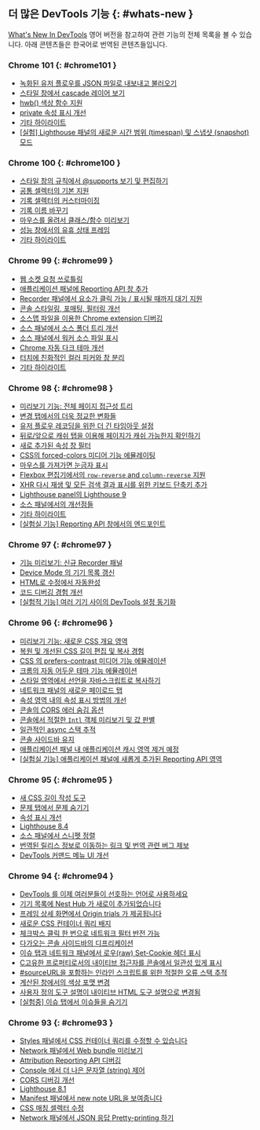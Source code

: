 ## 더 많은 DevTools 기능 {: #whats-new }

<a href="/tags/new-in-devtools/" translate="no">What's New In DevTools</a> 영어 버전을 참고하여 관련 기능의 전체 목록을 볼 수 있습니다. 아래 콘텐츠들은 한국어로 번역된 콘텐츠들입니다.

<!-- ### Chrome 102 {: #chrome102 }

* [Preview feature: New Performance insights panel](/ko/blog/new-in-devtools-102/#perf)
* [New shortcuts to emulate light and dark themes](/ko/blog/new-in-devtools-102/#emulation)
* [Improve security on the Network Preview tab](/ko/blog/new-in-devtools-102/#network-preview)
* [Improved reloading at breakpoint](/ko/blog/new-in-devtools-102/#debugger)
* [Console updates](/ko/blog/new-in-devtools-102/#console)
* [Cancel user flow recording at the start](/ko/blog/new-in-devtools-102/#recorder)
* [Display inherited highlight pseudo-elements in the Styles pane](/ko/blog/new-in-devtools-102/#pseudo)
* [Miscellaneous highlights](/ko/blog/new-in-devtools-102/#misc)
* [[Experimental] Copy CSS changes](/ko/blog/new-in-devtools-102/#copy)
* [[Experimental] Picking color outside of browser[Experimental] Picking color outside of browser](/ko/blog/new-in-devtools-102/#color-picker) -->


### Chrome 101 {: #chrome101 }

* [녹화된 유저 플로우를 JSON 파일로 내보내고 불러오기](/ko/blog/new-in-devtools-101/#recorder)
* [스타일 창에서 cascade 레이어 보기](/ko/blog/new-in-devtools-101/#layer)
* [hwb() 색상 함수 지원](/ko/blog/new-in-devtools-101/#hwb)
* [private 속성 표시 개선](/ko/blog/new-in-devtools-101/#private-props)
* [기타 하이라이트](/ko/blog/new-in-devtools-101/#misc)
* [[실험] Lighthouse 패널의 새로운 시간 범위 (timespan) 및 스냅샷 (snapshot) 모드](/ko/blog/new-in-devtools-101/#lighthouse)


### Chrome 100 {: #chrome100 }

* [스타일 창의 규칙에서 @supports 보기 및 편집하기](/ko/blog/new-in-devtools-100/#supports)
* [공통 셀렉터의 기본 지원](/ko/blog/new-in-devtools-100/#selector)
* [기록 셀렉터의 커스터마이징](/ko/blog/new-in-devtools-100/#customize-selector)
* [기록 이름 바꾸기](/ko/blog/new-in-devtools-100/#recorder-rename)
* [마우스를 올려서 클래스/함수 미리보기](/ko/blog/new-in-devtools-100/#properties)
* [성능 창에서의 유휴 상태 프레임](/ko/blog/new-in-devtools-100/#perf)
* [기타 하이라이트](/ko/blog/new-in-devtools-100/#misc)

### Chrome 99 {: #chrome99 }

* [웹 소켓 요청 쓰로틀링](/ko/blog/new-in-devtools-99/#websocket)
* [애플리케이션 패널에 Reporting API 창 추가](/ko/blog/new-in-devtools-99/#reporting-api)
* [Recorder 패널에서 요소가 클릭 가능 / 표시될 때까지 대기 지원](/ko/blog/new-in-devtools-99/#recorder)
* [콘솔 스타일링, 포매팅, 필터링 개선](/ko/blog/new-in-devtools-99/#console)
* [소스맵 파일을 이용한 Chrome extension 디버깅](/ko/blog/new-in-devtools-99/#extension)
* [소스 패널에서 소스 폴더 트리 개선](/ko/blog/new-in-devtools-99/#source-tree)
* [소스 패널에서 워커 소스 파일 표시](/ko/blog/new-in-devtools-99/#worker-sourcemap)
* [Chrome 자동 다크 테마 개선](/ko/blog/new-in-devtools-99/#auto-dark-mode)
* [터치에 친화적인 컬러 피커와 창 분리](/ko/blog/new-in-devtools-99/#touch-friendly)
* [기타 하이라이트](/ko/blog/new-in-devtools-99/#misc)

### Chrome 98 {: #chrome98 }
* [미리보기 기능: 전체 페이지 접근성 트리](/ko/blog/new-in-devtools-98/#a11y-tree)
* [변경 탭에서의 더욱 정교한 변화들](/ko/blog/new-in-devtools-98/#changes)
* [유저 플로우 레코딩을 위한 더 긴 타임아웃 설정](/ko/blog/new-in-devtools-98/#recorder-timeout)
* [뒤로/앞으로 캐쉬 탭을 이용해 페이지가 캐쉬 가능한지 확인하기](/ko/blog/new-in-devtools-98/#bfcache)
* [새로 추가된 속성 창 필터](/ko/blog/new-in-devtools-98/#properties)
* [CSS의 forced-colors 미디어 기능 에뮬레이팅](/ko/blog/new-in-devtools-98/#forced-colors)
* [마우스를 가져가면 눈금자 표시](/ko/blog/new-in-devtools-98/#show-rulers)
* [Flexbox 편집기에서의 `row-reverse` and `column-reverse` 지원](/ko/blog/new-in-devtools-98/#flexbox-editor)
* [XHR 다시 재생 및 모든 검색 결과 표시를 위한 키보드 단축키 추가](/ko/blog/new-in-devtools-98/#shortcuts)
* [Lighthouse panel의 Lighthouse 9](/ko/blog/new-in-devtools-98/#lighthouse)
* [소스 패널에서의 개선점들](/ko/blog/new-in-devtools-98/#sources)
* [기타 하이라이트](/ko/blog/new-in-devtools-98/#misc)
* [[실험실 기능] Reporting API 창에서의 엔드포인트](/ko/blog/new-in-devtools-98/#reporting-api)


### Chrome 97 {: #chrome97 }

* [기능 미리보기: 신규 Recorder 패널](/ko/blog/new-in-devtools-97/#recorder)
* [Device Mode 의 기기 목록 갱신](/ko/blog/new-in-devtools-97/#device)
* [HTML로 수정에서 자동완성](/ko/blog/new-in-devtools-97/#code-completion)
* [코드 디버깅 경험 개선](/ko/blog/new-in-devtools-97/#debugging)
* [[실험적 기능] 여러 기기 사이의 DevTools 설정 동기화](/ko/blog/new-in-devtools-97/#sync)

### Chrome 96 {: #chrome96 }

* [미리보기 기능: 새로운 CSS 개요 영역](/ko/blog/new-in-devtools-96/#css-overview)
* [복원 및 개선된 CSS 길이 편집 및 복사 경험](/ko/blog/new-in-devtools-96/#length)
* [CSS 의 prefers-contrast 미디어 기능 에뮬레이션](/ko/blog/new-in-devtools-96/#prefers-contrast)
* [크롬의 자동 어두운 테마 기능 에뮬레이션](/ko/blog/new-in-devtools-96/#auto-dark-mode)
* [스타일 영역에서 선언을 자바스크립트로 복사하기](/ko/blog/new-in-devtools-96/#copy-as-js)
* [네트워크 패널의 새로운 페이로드 탭](/ko/blog/new-in-devtools-96/#payload)
* [속성 영역 내의 속성 표시 방법의 개선](/ko/blog/new-in-devtools-96/#properties)
* [콘솔의 CORS 에러 숨김 옵션](/ko/blog/new-in-devtools-96/#hide-cors-errors)
* [콘솔에서 적절한 `Intl` 객체 미리보기 및 값 판별](/ko/blog/new-in-devtools-96/#intl)
* [일관적인 async 스택 추적](/ko/blog/new-in-devtools-96/#async)
* [콘솔 사이드바 유지](/ko/blog/new-in-devtools-96/#console-sidebar)
* [애플리케이션 패널 내 애플리케이션 캐시 영역 제거 예정](/ko/blog/new-in-devtools-96/#app-cache)
* [[실험실 기능] 애플리케이션 패널에 새롭게 추가된 Reporting API 영역](/ko/blog/new-in-devtools-96/#reporting-api)

### Chrome 95 {: #chrome95 }

* [새 CSS 길이 작성 도구](/ko/blog/new-in-devtools-95/#length)
* [문제 탭에서 문제 숨기기](/ko/blog/new-in-devtools-95/#hide-issues)
* [속성 표시 개선](/ko/blog/new-in-devtools-95/#properties)
* [Lighthouse 8.4](/ko/blog/new-in-devtools-95/#lighthouse)
* [소스 패널에서 스니펫 정렬](/ko/blog/new-in-devtools-95/#snippets)
* [번역된 릴리스 정보로 이동하는 링크 및 번역 관련 버그 제보](/ko/blog/new-in-devtools-95/#localized)
* [DevTools 커맨드 메뉴 UI 개선](/ko/blog/new-in-devtools-95/#command-menu)

### Chrome 94 {: #chrome94 }

* [DevTools 를 이제 여러분들이 선호하는 언어로 사용하세요](/ko/blog/new-in-devtools-94/#localized)
* [기기 목록에 Nest Hub 가 새로이 추가되었습니다](/ko/blog/new-in-devtools-94/#nest-hub)
* [프레임 상세 화면에서 Origin trials 가 제공됩니다](/ko/blog/new-in-devtools-94/#origin-trials)
* [새로운 CSS 컨테이너 쿼리 배지](/ko/blog/new-in-devtools-94/#container-queries)
* [체크박스 클릭 한 번으로 네트워크 필터 반전 가능](/ko/blog/new-in-devtools-94/#nvert-network-filter)
* [다가오는 콘솔 사이드바의 디프리케이션](/ko/blog/new-in-devtools-94/#deprecated)
* [이슈 탭과 네트워크 패널에서 로우(raw) Set-Cookie 헤더 표시](/ko/blog/new-in-devtools-94/#raw-cookies)
* [C고유한 프로퍼티로서의 내이티브 접근자를 콘솔에서 일관성 있게 표시](/ko/blog/new-in-devtools-94/#native-accessors)
* [#sourceURL을 포함하는 인라인 스크립트를 위한 적절한 오류 스택 추적](/ko/blog/new-in-devtools-94/#inline-script)
* [계산된 창에서의 색상 포맷 변경](/ko/blog/new-in-devtools-94/#color-unit)
* [사용자 정의 도구 설명이 내이티브 HTML 도구 설명으로 변경됨](/ko/blog/new-in-devtools-94/#tooltip)
* [[실험중] 이슈 탭에서 이슈들을 숨기기](/ko/blog/new-in-devtools-94/#hide-issues)

### Chrome 93 {: #chrome93 }

* [Styles 패널에서 CSS 컨테이너 쿼리를 수정할 수 있습니다](/ko/blog/new-in-devtools-93/#container-queries)
* [Network 패널에서 Web bundle 미리보기](/ko/blog/new-in-devtools-93/#web-bundle)
* [Attribution Reporting API 디버깅](/ko/blog/new-in-devtools-93/#attribution-reporting)
* [Console 에서 더 나은 문자열 (string) 제어](/ko/blog/new-in-devtools-93/#string)
* [CORS 디버깅 개선](/ko/blog/new-in-devtools-93/#cors)
* [Lighthouse 8.1](/ko/blog/new-in-devtools-93/#lighthouse)
* [Manifest 패널에서 new note URL을 보여줍니다](/ko/blog/new-in-devtools-93/#new-note-url)
* [CSS 매칭 셀렉터 수정](/ko/blog/new-in-devtools-93/#matching-selectors)
* [Network 패널에서 JSON 응답 Pretty-printing 하기](/ko/blog/new-in-devtools-93/#pretty-print-json)
